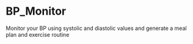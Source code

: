 # BP_Monitor
Monitor your BP using systolic and diastolic values and generate a meal plan and exercise routine
